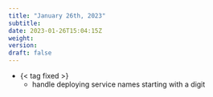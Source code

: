 ```yaml
---
title: "January 26th, 2023"
subtitle:
date: 2023-01-26T15:04:15Z
weight:
version:
draft: false
---
```


- {< tag fixed >}
    - handle deploying service names starting with a digit
